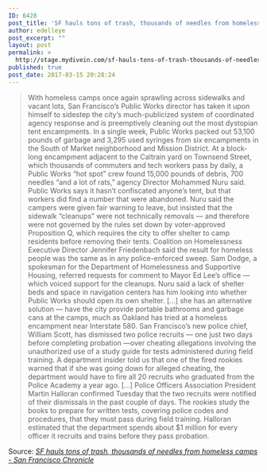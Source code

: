 ```yaml
---
ID: 6428
post_title: 'SF hauls tons of trash, thousands of needles from homeless camps &#8211; San Francisco Chronicle'
author: edelleye
post_excerpt: ""
layout: post
permalink: >
  http://stage.mydivein.com/sf-hauls-tons-of-trash-thousands-of-needles-from-homeless-camps-san-francisco-chronicle/
published: true
post_date: 2017-03-15 20:28:24
---
```

<blockquote><a href="http://www.sfchronicle.com/bayarea/article/SF-hauls-tons-of-trash-thousands-of-needles-from-11001989.php"><img class="alignnone size-full" src="http://stage.mydivein.com/wp-content/uploads/2017/03/920x920.jpg" alt="" /></a>With homeless camps once again sprawling across sidewalks and vacant lots, San Francisco’s Public Works director has taken it upon himself to sidestep the city’s much-publicized system of coordinated agency response and is preemptively cleaning out the most dystopian tent encampments. In a single week, Public Works packed out 53,100 pounds of garbage and 3,295 used syringes from six encampments in the South of Market neighborhood and Mission District. At a block-long encampment adjacent to the Caltrain yard on Townsend Street, which thousands of commuters and tech workers pass by daily, a Public Works “hot spot” crew found 15,000 pounds of debris, 700 needles “and a lot of rats,” agency Director Mohammed Nuru said. Public Works says it hasn’t confiscated anyone’s tent, but that workers did find a number that were abandoned. Nuru said the campers were given fair warning to leave, but insisted that the sidewalk “cleanups” were not technically removals — and therefore were not governed by the rules set down by voter-approved Proposition Q, which requires the city to offer shelter to camp residents before removing their tents. Coalition on Homelessness Executive Director Jennifer Friedenbach said the result for homeless people was the same as in any police-enforced sweep. Sam Dodge, a spokesman for the Department of Homelessness and Supportive Housing, referred requests for comment to Mayor Ed Lee’s office — which voiced support for the cleanups. Nuru said a lack of shelter beds and space in navigation centers has him looking into whether Public Works should open its own shelter. [...] she has an alternative solution — have the city provide portable bathrooms and garbage cans at the camps, much as Oakland has tried at a homeless encampment near Interstate 580. San Francisco’s new police chief, William Scott, has dismissed two police recruits — one just two days before completing probation —over cheating allegations involving the unauthorized use of a study guide for tests administered during field training. A department insider told us that one of the fired rookies warned that if she was going down for alleged cheating, the department would have to fire all 20 recruits who graduated from the Police Academy a year ago. [...] Police Officers Association President Martin Halloran confirmed Tuesday that the two recruits were notified of their dismissals in the past couple of days. The rookies study the books to prepare for written tests, covering police codes and procedures, that they must pass during field training. Halloran estimated that the department spends about $1 million for every officer it recruits and trains before they pass probation.</blockquote>
Source: <em><a href="http://www.sfchronicle.com/bayarea/article/SF-hauls-tons-of-trash-thousands-of-needles-from-11001989.php">SF hauls tons of trash, thousands of needles from homeless camps - San Francisco Chronicle</a></em>